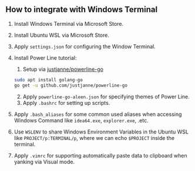 ## How to integrate with Windows Terminal

1. Install Windows Terminal via Microsoft Store.
2. Install Ubuntu WSL via Microsoft Store.
3. Apply `settings.json` for configuring the Window Terminal.
4. Install Power Line tutorial:

    1. Setup via [justjanne/powerline-go](https://github.com/justjanne/powerline-go)

    ```bash
    sudo apt install golang-go
    go get -u github.com/justjanne/powerline-go
    ```

    2. Apply `powerline-go-aleen.json` for specifying themes of Power Line.
    3. Apply `.bashrc` for setting up scripts.

5. Apply `.bash_aliases` for some common used aliases when accessing Windows Command like `idea64.exe`, `explorer.exe`, .etc.
6. Use `WSLENV` to share Windows Environment Variables in the Ubuntu WSL like `PROJECT/p:TERMINAL/p`, where we can echo `$PROJECT` inside the terminal.
7. Apply `.vimrc` for supporting automatically paste data to clipboard when yanking via Visual mode.
